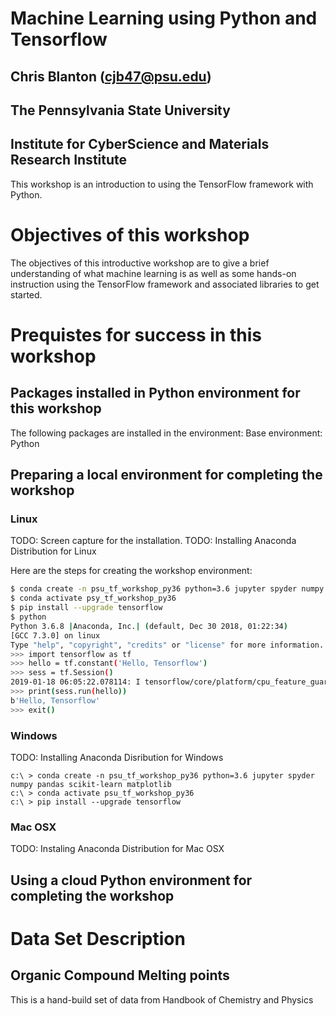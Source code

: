 # Machine Learning using Python and Tensorflow
## Chris Blanton (cjb47@psu.edu)
## The Pennsylvania State University
## Institute for CyberScience and Materials Research Institute

This workshop is an introduction to using the TensorFlow framework 
with Python. 

# Objectives of this workshop
The objectives of this introductive workshop are to give a 
brief understanding of what machine learning is as well
as some hands-on instruction using the TensorFlow framework
and associated libraries to get started. 

# Prequistes for success in this workshop

## Packages installed in Python environment for this workshop
The following packages are installed in the environment:
Base environment: Python 

## Preparing a local environment for completing the workshop

### Linux
TODO: Screen capture for the installation. 
TODO: Installing Anaconda Distribution for Linux

Here are the steps for creating the workshop environment:

```bash
$ conda create -n psu_tf_workshop_py36 python=3.6 jupyter spyder numpy pandas scikit-learn matplotlib seaborn 
$ conda activate psy_tf_workshop_py36
$ pip install --upgrade tensorflow
$ python
Python 3.6.8 |Anaconda, Inc.| (default, Dec 30 2018, 01:22:34) 
[GCC 7.3.0] on linux
Type "help", "copyright", "credits" or "license" for more information.
>>> import tensorflow as tf
>>> hello = tf.constant('Hello, Tensorflow')
>>> sess = tf.Session()
2019-01-18 06:05:22.078114: I tensorflow/core/platform/cpu_feature_guard.cc:141] Your CPU supports instructions that this TensorFlow binary was not compiled to use: AVX2
>>> print(sess.run(hello))
b'Hello, Tensorflow'
>>> exit()
```



### Windows
TODO: Installing Anaconda Disribution for Windows

```
c:\ > conda create -n psu_tf_workshop_py36 python=3.6 jupyter spyder numpy pandas scikit-learn matplotlib
c:\ > conda activate psu_tf_workshop_py36
c:\ > pip install --upgrade tensorflow
```

### Mac OSX
TODO: Instaling Anaconda Distribution for Mac OSX

## Using a cloud Python environment for completing the workshop



# Data Set Description

## Organic Compound Melting points
This is a hand-build set of data from Handbook of Chemistry and Physics
